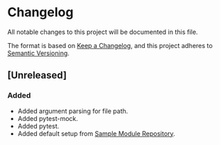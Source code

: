 # Changelog
All notable changes to this project will be documented in this file.

The format is based on [Keep a Changelog](https://keepachangelog.com/en/1.0.0/),
and this project adheres to [Semantic Versioning](https://semver.org/spec/v2.0.0.html).

## [Unreleased]
### Added
* Added argument parsing for file path.
* Added pytest-mock.
* Added pytest.
* Added default setup from [Sample Module Repository](https://github.com/navdeep-G/samplemod).
